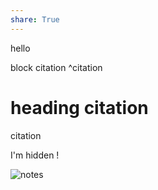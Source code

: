 ```yaml
---
share: True
---
```

hello

block citation ^citation

# heading citation
citation

I'm hidden !

![notes](../docs/notes/obs2mk-2.png)
